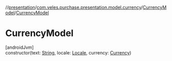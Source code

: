 //[presentation](../../../index.md)/[com.veles.purchase.presentation.model.currency](../index.md)/[CurrencyModel](index.md)/[CurrencyModel](-currency-model.md)

# CurrencyModel

[androidJvm]\
constructor(text: [String](https://kotlinlang.org/api/latest/jvm/stdlib/kotlin/-string/index.html), locale: [Locale](https://developer.android.com/reference/kotlin/java/util/Locale.html), currency: [Currency](https://developer.android.com/reference/kotlin/java/util/Currency.html))
